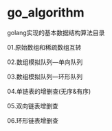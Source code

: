 # go_algorithm
golang实现的基本数据结构算法目录<br>

01.原始数组和稀疏数组互转

02.数组模拟队列—单向队列

03.数组模拟队列—环形队列

04.单链表的增删查(无序&有序)

05.双向链表增删查

06.环形链表增删查

